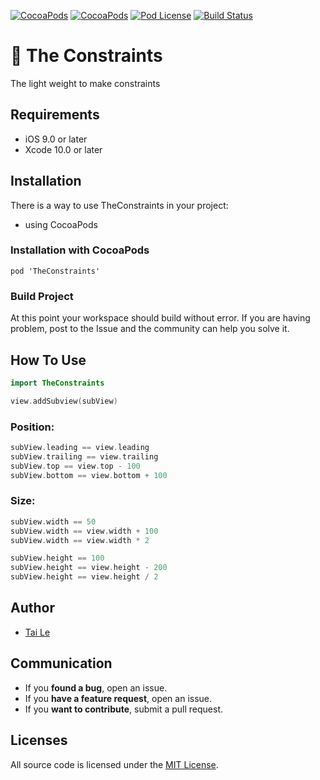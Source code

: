 [![CocoaPods](https://img.shields.io/cocoapods/p/TheConstraints.svg)](https://cocoapods.org/pods/TheConstraints)
[![CocoaPods](https://img.shields.io/cocoapods/v/TheConstraints.svg)](http://cocoapods.org/pods/TheConstraints)
[![Pod License](https://cocoapod-badges.herokuapp.com/l/TheConstraints/badge.png)](https://www.apache.org/licenses/LICENSE-2.0.html)
[![Build Status](https://travis-ci.org/levantAJ/TheConstraints.svg?branch=master)](https://travis-ci.org/levantAJ/TheConstraints)

# 📐 The Constraints
The light weight to make constraints 

## Requirements

- iOS 9.0 or later
- Xcode 10.0 or later

## Installation
There is a way to use TheConstraints in your project:

- using CocoaPods

### Installation with CocoaPods

```
pod 'TheConstraints'
```
### Build Project

At this point your workspace should build without error. If you are having problem, post to the Issue and the
community can help you solve it.

## How To Use

```swift
import TheConstraints

view.addSubview(subView)
```

### Position:

```swift
subView.leading == view.leading
subView.trailing == view.trailing
subView.top == view.top - 100
subView.bottom == view.bottom + 100
```

### Size:

```swift
subView.width == 50
subView.width == view.width + 100
subView.width == view.width * 2

subView.height == 100
subView.height == view.height - 200
subView.height == view.height / 2
```

## Author
- [Tai Le](https://github.com/levantAJ)

## Communication
- If you **found a bug**, open an issue.
- If you **have a feature request**, open an issue.
- If you **want to contribute**, submit a pull request.

## Licenses

All source code is licensed under the [MIT License](https://raw.githubusercontent.com/levantAJ/TheConstraints/master/LICENSE).
